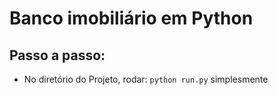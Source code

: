 # Banco imobiliário em Python


## Passo a passo:
- No diretório do Projeto, rodar: ```python run.py``` simplesmente

